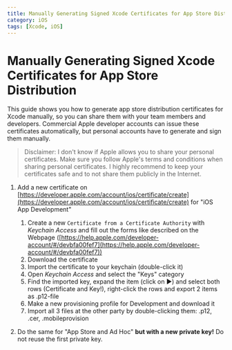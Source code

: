 ```yaml
---
title: Manually Generating Signed Xcode Certificates for App Store Distribution
category: iOS
tags: [Xcode, iOS]
---
```


Manually Generating Signed Xcode Certificates for App Store Distribution
==========

This guide shows you how to generate app store distribution certificates for Xcode manually, so you can share them with your team members and developers. 
Commercial Apple developer accounts can issue these certificates automatically, but personal accounts have to generate and sign them manually.

> Disclaimer: I don't know if Apple allows you to share your personal certificates. Make sure you follow Apple's terms and conditions when sharing personal certificates. I highly recommend to keep your certificates safe and to not share them publicly in the Internet.

1. Add a new certificate on [https://developer.apple.com/account/ios/certificate/create](https://developer.apple.com/account/ios/certificate/create) for "iOS App Development"
    1. Create a new ```Certificate from a Certificate Authority``` with *Keychain Access* and fill out the forms like described on the Webpage ([https://help.apple.com/developer-account/#/devbfa00fef7](https://help.apple.com/developer-account/#/devbfa00fef7))
    2. Download the certificate
    3. Import the certificate to your keychain (double-click it)
    4. Open *Keychain Access* and select the "Keys" category
    5. Find the imported key, expand the item (click on ▶) and select both rows (Certificate and Key!), right-click the rows and export 2 items as .p12-file
    6. Make a new provisioning profile for Development and download it
    7. Import all 3 files at the other party by double-clicking them: .p12, .cer, .mobileprovision

2. Do the same for "App Store and Ad Hoc" **but with a new private key!** Do not reuse the first private key.

[//]: # ( #Xcode #iOS )
